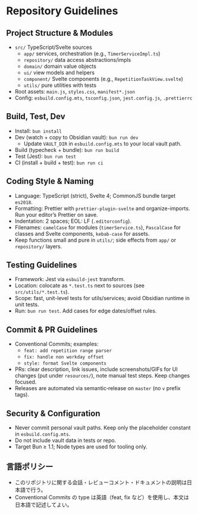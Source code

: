 # Repository Guidelines

## Project Structure & Modules
- `src/` TypeScript/Svelte sources
  - `app/` services, orchestration (e.g., `TimerServiceImpl.ts`)
  - `repository/` data access abstractions/impls
  - `domain/` domain value objects
  - `ui/` view models and helpers
  - `component/` Svelte components (e.g., `RepetitionTaskView.svelte`)
  - `utils/` pure utilities with tests
- Root assets: `main.js`, `styles.css`, `manifest*.json`
- Config: `esbuild.config.mts`, `tsconfig.json`, `jest.config.js`, `.prettierrc`

## Build, Test, Dev
- Install: `bun install`
- Dev (watch + copy to Obsidian vault): `bun run dev`
  - Update `VAULT_DIR` in `esbuild.config.mts` to your local vault path.
- Build (typecheck + bundle): `bun run build`
- Test (Jest): `bun run test`
- CI (install + build + test): `bun run ci`

## Coding Style & Naming
- Language: TypeScript (strict), Svelte 4; CommonJS bundle target `es2018`.
- Formatting: Prettier with `prettier-plugin-svelte` and organize-imports. Run your editor’s Prettier on save.
- Indentation: 2 spaces; EOL: LF (`.editorconfig`).
- Filenames: `camelCase` for modules (`timerService.ts`), `PascalCase` for classes and Svelte components, `kebab-case` for assets.
- Keep functions small and pure in `utils/`; side effects from `app/` or `repository/` layers.

## Testing Guidelines
- Framework: Jest via `esbuild-jest` transform.
- Location: colocate as `*.test.ts` next to sources (see `src/utils/*.test.ts`).
- Scope: fast, unit-level tests for utils/services; avoid Obsidian runtime in unit tests.
- Run: `bun run test`. Add cases for edge dates/offset rules.

## Commit & PR Guidelines
- Conventional Commits; examples:
  - `feat: add repetition range parser`
  - `fix: handle non workday offset`
  - `style: format Svelte components`
- PRs: clear description, link issues, include screenshots/GIFs for UI changes (put under `resources/`), note manual test steps. Keep changes focused.
- Releases are automated via semantic‑release on `master` (no `v` prefix tags).

## Security & Configuration
- Never commit personal vault paths. Keep only the placeholder constant in `esbuild.config.mts`.
- Do not include vault data in tests or repo. 
- Target Bun ≥ 1.1; Node types are used for tooling only.

## 言語ポリシー
- このリポジトリに関する会話・レビューコメント・ドキュメントの説明は日本語で行う。
- Conventional Commits の type は英語（feat, fix など）を使用し、本文は日本語で記述してよい。
